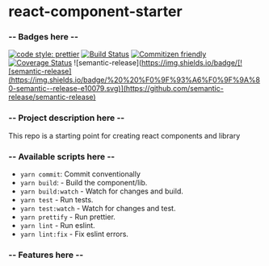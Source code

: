 # react-component-starter

### -- Badges here --

[![code style: prettier](https://img.shields.io/badge/code_style-prettier-ff69b4.svg)](https://github.com/prettier/prettier)
[![Build Status](https://travis-ci.org/samAbeywickrama/react-component-starter.svg?branch=master)](https://travis-ci.org/samAbeywickrama/react-component-starter)
[![Commitizen friendly](https://img.shields.io/badge/commitizen-friendly-brightgreen.svg)](http://commitizen.github.io/cz-cli/)
[![Coverage Status](https://coveralls.io/repos/github/samAbeywickrama/react-component-starter/badge.svg?branch=master)](https://coveralls.io/github/samAbeywickrama/react-component-starter?branch=master)
![semantic-release](https://img.shields.io/badge/[![semantic-release](https://img.shields.io/badge/%20%20%F0%9F%93%A6%F0%9F%9A%80-semantic--release-e10079.svg)](https://github.com/semantic-release/semantic-release)

### -- Project description here --

This repo is a starting point for creating react components and library

### -- Available scripts here --

- `yarn commit`: Commit conventionally
- `yarn build`: - Build the component/lib.
- `yarn build:watch` - Watch for changes and build.
- `yarn test` - Run tests.
- `yarn test:watch` - Watch for changes and test.
- `yarn prettify` - Run prettier.
- `yarn lint` - Run eslint.
- `yarn lint:fix` - Fix eslint errors.

### -- Features here --
